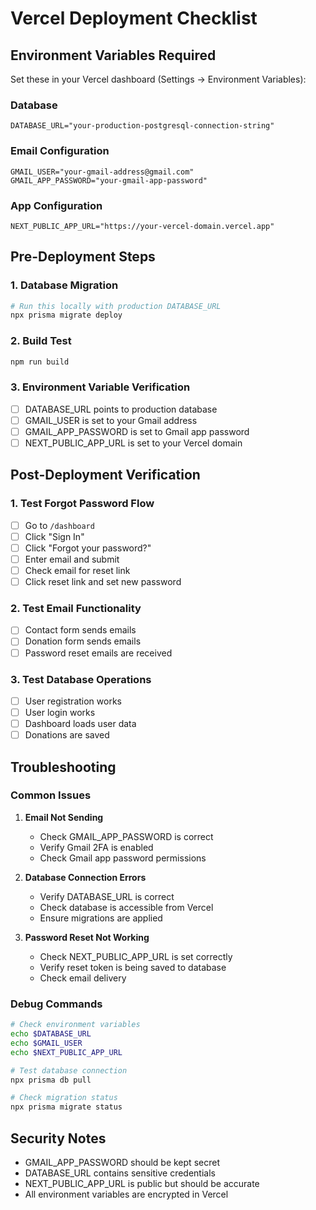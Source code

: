 # Vercel Deployment Checklist

## Environment Variables Required

Set these in your Vercel dashboard (Settings → Environment Variables):

### Database
```
DATABASE_URL="your-production-postgresql-connection-string"
```

### Email Configuration
```
GMAIL_USER="your-gmail-address@gmail.com"
GMAIL_APP_PASSWORD="your-gmail-app-password"
```

### App Configuration
```
NEXT_PUBLIC_APP_URL="https://your-vercel-domain.vercel.app"
```

## Pre-Deployment Steps

### 1. Database Migration
```bash
# Run this locally with production DATABASE_URL
npx prisma migrate deploy
```

### 2. Build Test
```bash
npm run build
```

### 3. Environment Variable Verification
- [ ] DATABASE_URL points to production database
- [ ] GMAIL_USER is set to your Gmail address
- [ ] GMAIL_APP_PASSWORD is set to Gmail app password
- [ ] NEXT_PUBLIC_APP_URL is set to your Vercel domain

## Post-Deployment Verification

### 1. Test Forgot Password Flow
- [ ] Go to `/dashboard`
- [ ] Click "Sign In"
- [ ] Click "Forgot your password?"
- [ ] Enter email and submit
- [ ] Check email for reset link
- [ ] Click reset link and set new password

### 2. Test Email Functionality
- [ ] Contact form sends emails
- [ ] Donation form sends emails
- [ ] Password reset emails are received

### 3. Test Database Operations
- [ ] User registration works
- [ ] User login works
- [ ] Dashboard loads user data
- [ ] Donations are saved

## Troubleshooting

### Common Issues

1. **Email Not Sending**
   - Check GMAIL_APP_PASSWORD is correct
   - Verify Gmail 2FA is enabled
   - Check Gmail app password permissions

2. **Database Connection Errors**
   - Verify DATABASE_URL is correct
   - Check database is accessible from Vercel
   - Ensure migrations are applied

3. **Password Reset Not Working**
   - Check NEXT_PUBLIC_APP_URL is set correctly
   - Verify reset token is being saved to database
   - Check email delivery

### Debug Commands
```bash
# Check environment variables
echo $DATABASE_URL
echo $GMAIL_USER
echo $NEXT_PUBLIC_APP_URL

# Test database connection
npx prisma db pull

# Check migration status
npx prisma migrate status
```

## Security Notes

- GMAIL_APP_PASSWORD should be kept secret
- DATABASE_URL contains sensitive credentials
- NEXT_PUBLIC_APP_URL is public but should be accurate
- All environment variables are encrypted in Vercel
